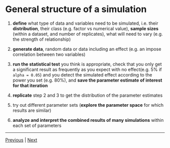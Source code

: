 # General structure of a simulation

1. **define** what type of data and variables need to be simulated, i.e. their **distribution**, their class (e.g. factor vs numerical value), **sample sizes** (within a dataset, and number of replicates), what will need to vary (e.g. the strength of relationship)  

2. **generate data**, random data or data including an effect (e.g. an impose correlation between two variables)  

3. **run the statistical test** you think is appropriate, check that you only get a significant result as frequently as you expect with no effect(e.g. 5% if `alpha = 0.05`) and you detect the simulated effect according to the power you set (e.g. 80%), and **save the parameter estimate of interest for that iteration**  

4. **replicate** step 2 and 3 to get the distribution of the parameter estimates  

5. try out different parameter sets (**explore the parameter space** for which results are similar)  

6. **analyze and interpret the combined results of many simulations** within each set of parameters  

***

[Previous](./simulate.md) | [Next](./limitations.md)
